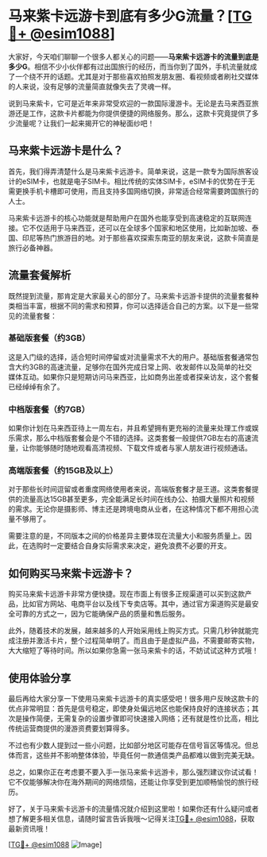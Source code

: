 # 马来紫卡远游卡到底有多少G流量？[[TG💪+ @esim1088](https://t.me/s/esim1088)]

大家好，今天咱们聊聊一个很多人都关心的问题——**马来紫卡远游卡的流量到底是多少G**。相信不少小伙伴都有过出国旅行的经历，而当你到了国外，手机流量就成了一个绕不开的话题。尤其是对于那些喜欢拍照发朋友圈、看视频或者刷社交媒体的人来说，没有足够的流量简直就像失去了灵魂一样。

说到马来紫卡，它可是近年来非常受欢迎的一款国际漫游卡。无论是去马来西亚旅游还是工作，这款卡片都能为你提供便捷的网络服务。那么，这款卡究竟提供了多少流量呢？让我们一起来揭开它的神秘面纱吧！

## 马来紫卡远游卡是什么？

首先，我们得弄清楚什么是马来紫卡远游卡。简单来说，这是一款专为国际旅客设计的eSIM卡，也就是电子SIM卡。相比传统的实体SIM卡，eSIM卡的优势在于无需更换手机卡槽即可使用，而且支持多国网络切换，非常适合经常需要跨国旅行的人士。

马来紫卡远游卡的核心功能就是帮助用户在国外也能享受到高速稳定的互联网连接。它不仅适用于马来西亚，还可以在全球多个国家和地区使用，比如新加坡、泰国、印尼等热门旅游目的地。对于那些喜欢探索东南亚的朋友来说，这款卡简直是旅行必备神器。

## 流量套餐解析

既然提到流量，那肯定是大家最关心的部分了。马来紫卡远游卡提供的流量套餐种类相当丰富，根据不同的需求和预算，你可以选择适合自己的方案。以下是一些常见的流量套餐：

### 基础版套餐（约3GB）
这是入门级的选择，适合短时间停留或对流量需求不大的用户。基础版套餐通常包含大约3GB的高速流量，足够你在国外完成日常上网、收发邮件以及简单的社交媒体互动。如果你只是短期访问马来西亚，比如商务出差或者探亲访友，这个套餐已经绰绰有余了。

### 中档版套餐（约7GB）
如果你计划在马来西亚待上一周左右，并且希望拥有更充裕的流量来处理工作或娱乐需求，那么中档版套餐会是个不错的选择。这类套餐一般提供7GB左右的高速流量，让你能够随时随地观看高清视频、下载文件或者与家人朋友进行视频通话。

### 高端版套餐（约15GB及以上）
对于那些长时间逗留或者重度网络使用者来说，高端版套餐才是王道。这类套餐提供的流量高达15GB甚至更多，完全能满足长时间在线办公、拍摄大量照片和视频的需求。无论你是摄影师、博主还是跨境电商从业者，在这种情况下都不用担心流量不够用了。

需要注意的是，不同版本之间的价格差异主要体现在流量大小和服务质量上。因此，在选购时一定要结合自身实际需求来决定，避免浪费不必要的开支。

## 如何购买马来紫卡远游卡？

购买马来紫卡远游卡非常方便快捷。现在市面上有很多正规渠道可以买到这款产品，比如官方网站、电商平台以及线下专卖店等。其中，通过官方渠道购买是最安全可靠的方式之一，因为它能确保产品的质量和售后服务。

此外，随着技术的发展，越来越多的人开始采用线上购买方式。只需几秒钟就能完成注册并激活卡片，整个过程简单明了。而且由于是虚拟产品，不需要邮寄实物，大大缩短了等待时间。所以如果你急需一张马来紫卡的话，不妨试试这种方式哦！

## 使用体验分享

最后再给大家分享一下使用马来紫卡远游卡的真实感受吧！很多用户反映这款卡的优点非常明显：首先是信号稳定，即使身处偏远地区也能保持良好的连接状态；其次是操作简便，无需复杂的设置步骤即可快速接入网络；还有就是性价比高，相比传统运营商提供的漫游资费要划算得多。

不过也有少数人提到过一些小问题，比如部分地区可能存在信号盲区等情况。但总体而言，这些并不影响整体体验，毕竟任何一款通信类产品都难以做到完美无缺。

总之，如果你正在考虑要不要入手一张马来紫卡远游卡，那么强烈建议你试试看！它不仅能够解决你在海外期间的网络烦恼，还能让你享受到更加顺畅愉悦的旅行经历。

好了，关于马来紫卡远游卡的流量情况就介绍到这里啦！如果你还有什么疑问或者想了解更多相关信息，请随时留言告诉我哦～记得关注[TG💪+ @esim1088](https://t.me/s/esim1088)，获取最新资讯哦！

[[TG💪+ @esim1088](https://t.me/s/esim1088) ![Image](https://i.postimg.cc/4NQfJmqS/Snipaste-2025-05-13-00-14-12.png)]